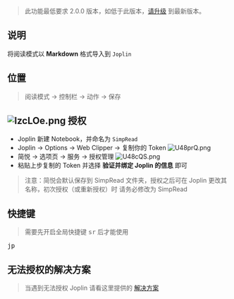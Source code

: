 >  此功能最低要求 2.0.0 版本，如低于此版本，[请升级](https://simpread.pro) 到最新版本。

说明
---

将阅读模式以 **Markdown** 格式导入到 `Joplin`

位置
---

> 阅读模式 → 控制栏 → 动作 → 保存

![lzcLOe.png](https://s1.ax1x.com/2020/07/20/U43su4.png)
授权
---

- Joplin 新建 Notebook，并命名为 `SimpRead`
- Joplin → Options → Web Clipper → 复制你的 Token
  ![U48prQ.png](https://s1.ax1x.com/2020/07/20/U48prQ.md.png)
- 简悦 → 选项页 → 服务 → 授权管理
  ![U48cQS.png](https://s1.ax1x.com/2020/07/20/U48cQS.png)
- 粘贴上步复制的 Token 并选择 **验证并绑定 Joplin 的信息** 即可

> 注意：简悦会默认保存到 SimpRead 文件夹，授权之后可在 Joplin 更改其名称，初次授权（或重新授权）时 请务必修改为 SimpRead

快捷键
---

> 需要先开启全局快捷键 <kbd>sr</kbd> 后才能使用

<kbd>jp</kbd>

无法授权的解决方案
---

> 当遇到无法授权 Joplin 请看这里提供的  [解决方案](https://github.com/Kenshin/simpread/discussions/1895)
